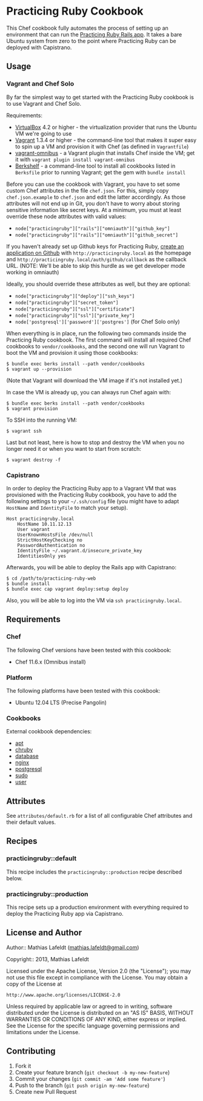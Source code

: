 Practicing Ruby Cookbook
========================

This Chef cookbook fully automates the process of setting up an environment that
can run the [Practicing Ruby Rails app][practicingruby-web]. It takes a bare
Ubuntu system from zero to the point where Practicing Ruby can be deployed with
Capistrano.

Usage
-----

### Vagrant and Chef Solo

By far the simplest way to get started with the Practicing Ruby cookbook is to
use Vagrant and Chef Solo.

Requirements:

* [VirtualBox] 4.2 or higher - the virtualization provider that runs the Ubuntu
  VM we're going to use
* [Vagrant] 1.3.4 or higher - the command-line tool that makes it super easy to
  spin up a VM and provision it with Chef (as defined in `Vagrantfile`)
* [vagrant-omnibus] - a Vagrant plugin that installs Chef inside the VM; get it
  with `vagrant plugin install vagrant-omnibus`
* [Berkshelf] - a command-line tool to install all cookbooks listed in
  `Berksfile` prior to running Vagrant; get the gem with `bundle install`

Before you can use the cookbook with Vagrant, you have to set some custom Chef
attributes in the file `chef.json`. For this, simply copy `chef.json.example` to
`chef.json` and edit the latter accordingly. As those attributes will not end up
in Git, you don't have to worry about storing sensitive information like secret
keys. At a minimum, you must at least override these node attributes with valid
values:

* `node["practicingruby"]["rails"]["omniauth"]["github_key"]`
* `node["practicingruby"]["rails"]["omniauth"]["github_secret"]`

If you haven't already set up Github keys for Practicing Ruby, 
[create an application on Github](https://github.com/settings/applications) with
`http://practicingruby.local` as the homepage and
`http://practicingruby.local/auth/github/callback` as the callback URL.
(NOTE: We'll be able to skip this hurdle as we get developer mode working in omniauth)

Ideally, you should override these attributes as well, but they are optional:

* `node["practicingruby"]["deploy"]["ssh_keys"]`
* `node["practicingruby"]["secret_token"]`
* `node["practicingruby"]["ssl"]["certificate"]`
* `node["practicingruby"]["ssl"]["private_key"]`
* `node['postgresql']['password']['postgres']` (for Chef Solo only)

When everything is in place, run the following two commands inside the
Practicing Ruby cookbook. The first command will install all required Chef
cookbooks to `vendor/cookbooks`, and the second one will run Vagrant to boot the
VM and provision it using those cookbooks:

    $ bundle exec berks install --path vendor/cookbooks
    $ vagrant up --provision

(Note that Vagrant will download the VM image if it's not installed yet.)

In case the VM is already up, you can always run Chef again with:

    $ bundle exec berks install --path vendor/cookbooks
    $ vagrant provision

To SSH into the running VM:

    $ vagrant ssh

Last but not least, here is how to stop and destroy the VM when you no longer
need it or when you want to start from scratch:

    $ vagrant destroy -f

### Capistrano

In order to deploy the Practicing Ruby app to a Vagrant VM that was provisioned
with the Practicing Ruby cookbook, you have to add the following settings to
your `~/.ssh/config` file (you might have to adapt `HostName` and `IdentityFile`
to match your setup).

```
Host practicingruby.local
    HostName 10.11.12.13
    User vagrant
    UserKnownHostsFile /dev/null
    StrictHostKeyChecking no
    PasswordAuthentication no
    IdentityFile ~/.vagrant.d/insecure_private_key
    IdentitiesOnly yes
```

Afterwards, you will be able to deploy the Rails app with Capistrano:

    $ cd /path/to/practicing-ruby-web
    $ bundle install
    $ bundle exec cap vagrant deploy:setup deploy

Also, you will be able to log into the VM via `ssh practicingruby.local`.



Requirements
------------

### Chef

The following Chef versions have been tested with this cookbook:

* Chef 11.6.x (Omnibus install)

### Platform

The following platforms have been tested with this cookbook:

* Ubuntu 12.04 LTS (Precise Pangolin)

### Cookbooks

External cookbook dependencies:

* [apt](https://github.com/opscode-cookbooks/apt)
* [chruby](https://github.com/Atalanta/chef-chruby)
* [database](https://github.com/opscode-cookbooks/database)
* [nginx](https://github.com/opscode-cookbooks/nginx)
* [postgresql](https://github.com/opscode-cookbooks/postgresql)
* [sudo](https://github.com/opscode-cookbooks/sudo)
* [user](https://github.com/fnichol/chef-user)

Attributes
----------

See `attributes/default.rb` for a list of all configurable Chef attributes and
their default values.

Recipes
-------

### practicingruby::default

This recipe includes the `practicingruby::production` recipe described below.

### practicingruby::production

This recipe sets up a production environment with everything required to deploy
the Practicing Ruby app via Capistrano.

License and Author
------------------

Author:: Mathias Lafeldt (<mathias.lafeldt@gmail.com>)

Copyright:: 2013, Mathias Lafeldt

Licensed under the Apache License, Version 2.0 (the "License");
you may not use this file except in compliance with the License.
You may obtain a copy of the License at

    http://www.apache.org/licenses/LICENSE-2.0

Unless required by applicable law or agreed to in writing, software
distributed under the License is distributed on an "AS IS" BASIS,
WITHOUT WARRANTIES OR CONDITIONS OF ANY KIND, either express or implied.
See the License for the specific language governing permissions and
limitations under the License.

Contributing
------------

1. Fork it
2. Create your feature branch (`git checkout -b my-new-feature`)
3. Commit your changes (`git commit -am 'Add some feature'`)
4. Push to the branch (`git push origin my-new-feature`)
5. Create new Pull Request


[Berkshelf]: http://berkshelf.com/
[Vagrant]: http://vagrantup.com
[VirtualBox]: https://www.virtualbox.org/
[practicingruby-web]: https://github.com/elm-city-craftworks/practicing-ruby-web
[vagrant-omnibus]: https://github.com/schisamo/vagrant-omnibus

